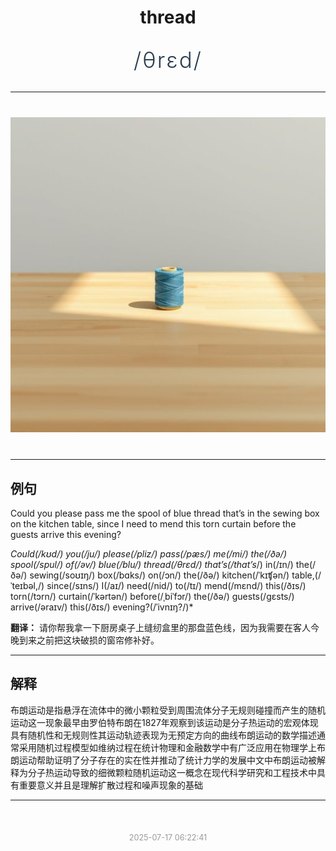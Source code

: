 <div align="center">

# thread

<div style="margin: 30px 0;">
<h1 style="font-size: 2.5em; font-weight: 300; letter-spacing: 2px; margin: 0; color: #2c3e50;">
/θrɛd/
</h1>
</div>

</div>

---

<div align="center" style="margin: 40px 0;">

![thread](images/thread.png)

</div>

---

## 例句

Could you please pass me the spool of blue thread that’s in the sewing box on the kitchen table, since I need to mend this torn curtain before the guests arrive this evening?

*Could(/kʊd/) you(/ju/) please(/pliz/) pass(/pæs/) me(/mi/) the(/ðə/) spool(/spul/) of(/əv/) blue(/blu/) thread(/θrɛd/) that’s(/that’s*/) in(/ɪn/) the(/ðə/) sewing(/soʊɪŋ/) box(/bɑks/) on(/ɔn/) the(/ðə/) kitchen(/ˈkɪʧən/) table,(/ˈteɪbəl,/) since(/sɪns/) I(/aɪ/) need(/nid/) to(/tɪ/) mend(/mɛnd/) this(/ðɪs/) torn(/tɔrn/) curtain(/ˈkərtən/) before(/ˌbiˈfɔr/) the(/ðə/) guests(/gɛsts/) arrive(/əraɪv/) this(/ðɪs/) evening?(/ˈivnɪŋ?/)*

**翻译：** 请你帮我拿一下厨房桌子上缝纫盒里的那盘蓝色线，因为我需要在客人今晚到来之前把这块破损的窗帘修补好。

---

## 解释

布朗运动是指悬浮在流体中的微小颗粒受到周围流体分子无规则碰撞而产生的随机运动这一现象最早由罗伯特布朗在1827年观察到该运动是分子热运动的宏观体现具有随机性和无规则性其运动轨迹表现为无预定方向的曲线布朗运动的数学描述通常采用随机过程模型如维纳过程在统计物理和金融数学中有广泛应用在物理学上布朗运动帮助证明了分子存在的实在性并推动了统计力学的发展中文中布朗运动被解释为分子热运动导致的细微颗粒随机运动这一概念在现代科学研究和工程技术中具有重要意义并且是理解扩散过程和噪声现象的基础


---

<div align="center" style="margin-top: 50px;">
<small style="color: #999; font-size: 0.9em;">2025-07-17 06:22:41</small>
</div>
